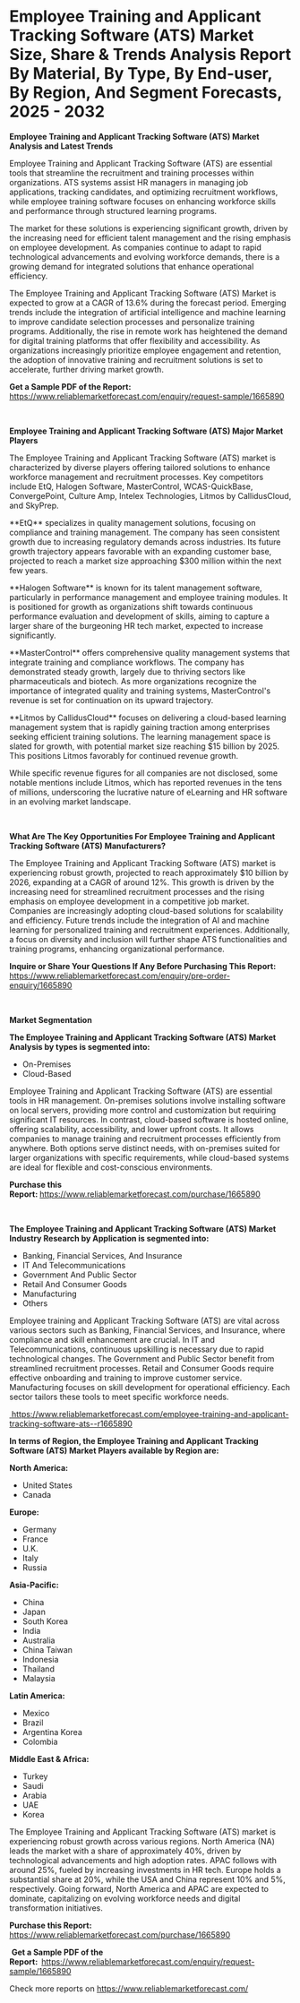<p><h1>Employee Training and Applicant Tracking Software (ATS) Market Size, Share & Trends Analysis Report By Material, By Type, By End-user, By Region, And Segment Forecasts, 2025 - 2032</h1></p><p><strong>Employee Training and Applicant Tracking Software (ATS) Market Analysis and Latest Trends</strong></p>
<p><p>Employee Training and Applicant Tracking Software (ATS) are essential tools that streamline the recruitment and training processes within organizations. ATS systems assist HR managers in managing job applications, tracking candidates, and optimizing recruitment workflows, while employee training software focuses on enhancing workforce skills and performance through structured learning programs. </p><p>The market for these solutions is experiencing significant growth, driven by the increasing need for efficient talent management and the rising emphasis on employee development. As companies continue to adapt to rapid technological advancements and evolving workforce demands, there is a growing demand for integrated solutions that enhance operational efficiency.</p><p>The Employee Training and Applicant Tracking Software (ATS) Market is expected to grow at a CAGR of 13.6% during the forecast period. Emerging trends include the integration of artificial intelligence and machine learning to improve candidate selection processes and personalize training programs. Additionally, the rise in remote work has heightened the demand for digital training platforms that offer flexibility and accessibility. As organizations increasingly prioritize employee engagement and retention, the adoption of innovative training and recruitment solutions is set to accelerate, further driving market growth.</p></p>
<p><strong>Get a Sample PDF of the Report:&nbsp;</strong> <a href="https://www.reliablemarketforecast.com/enquiry/request-sample/1665890?utm_campaign=2810&utm_medium=2&utm_source=Github&utm_content=ia&utm_term=11032025&utm_id=employee-training-and-applicant-tracking-software-ats">https://www.reliablemarketforecast.com/enquiry/request-sample/1665890</a></p>
<p>&nbsp;</p>
<p><strong>Employee Training and Applicant Tracking Software (ATS) Major Market Players</strong></p>
<p><p>The Employee Training and Applicant Tracking Software (ATS) market is characterized by diverse players offering tailored solutions to enhance workforce management and recruitment processes. Key competitors include EtQ, Halogen Software, MasterControl, WCAS-QuickBase, ConvergePoint, Culture Amp, Intelex Technologies, Litmos by CallidusCloud, and SkyPrep.</p><p>**EtQ** specializes in quality management solutions, focusing on compliance and training management. The company has seen consistent growth due to increasing regulatory demands across industries. Its future growth trajectory appears favorable with an expanding customer base, projected to reach a market size approaching $300 million within the next few years.</p><p>**Halogen Software** is known for its talent management software, particularly in performance management and employee training modules. It is positioned for growth as organizations shift towards continuous performance evaluation and development of skills, aiming to capture a larger share of the burgeoning HR tech market, expected to increase significantly.</p><p>**MasterControl** offers comprehensive quality management systems that integrate training and compliance workflows. The company has demonstrated steady growth, largely due to thriving sectors like pharmaceuticals and biotech. As more organizations recognize the importance of integrated quality and training systems, MasterControl's revenue is set for continuation on its upward trajectory.</p><p>**Litmos by CallidusCloud** focuses on delivering a cloud-based learning management system that is rapidly gaining traction among enterprises seeking efficient training solutions. The learning management space is slated for growth, with potential market size reaching $15 billion by 2025. This positions Litmos favorably for continued revenue growth.</p><p>While specific revenue figures for all companies are not disclosed, some notable mentions include Litmos, which has reported revenues in the tens of millions, underscoring the lucrative nature of eLearning and HR software in an evolving market landscape.</p></p>
<p>&nbsp;</p>
<p><strong>What Are The Key Opportunities For Employee Training and Applicant Tracking Software (ATS) Manufacturers?</strong></p>
<p><p>The Employee Training and Applicant Tracking Software (ATS) market is experiencing robust growth, projected to reach approximately $10 billion by 2026, expanding at a CAGR of around 12%. This growth is driven by the increasing need for streamlined recruitment processes and the rising emphasis on employee development in a competitive job market. Companies are increasingly adopting cloud-based solutions for scalability and efficiency. Future trends include the integration of AI and machine learning for personalized training and recruitment experiences. Additionally, a focus on diversity and inclusion will further shape ATS functionalities and training programs, enhancing organizational performance.</p></p>
<p><strong>Inquire or Share Your Questions If Any Before Purchasing This Report:</strong> <a href="https://www.reliablemarketforecast.com/enquiry/pre-order-enquiry/1665890?utm_campaign=2810&utm_medium=2&utm_source=Github&utm_content=ia&utm_term=11032025&utm_id=employee-training-and-applicant-tracking-software-ats">https://www.reliablemarketforecast.com/enquiry/pre-order-enquiry/1665890</a></p>
<p>&nbsp;</p>
<p><strong>Market Segmentation</strong></p>
<p><strong>The Employee Training and Applicant Tracking Software (ATS) Market Analysis by types is segmented into:</strong></p>
<p><ul><li>On-Premises</li><li>Cloud-Based</li></ul></p>
<p><p>Employee Training and Applicant Tracking Software (ATS) are essential tools in HR management. On-premises solutions involve installing software on local servers, providing more control and customization but requiring significant IT resources. In contrast, cloud-based software is hosted online, offering scalability, accessibility, and lower upfront costs. It allows companies to manage training and recruitment processes efficiently from anywhere. Both options serve distinct needs, with on-premises suited for larger organizations with specific requirements, while cloud-based systems are ideal for flexible and cost-conscious environments.</p></p>
<p><strong>Purchase this Report:&nbsp;</strong><a href="https://www.reliablemarketforecast.com/purchase/1665890?utm_campaign=2810&utm_medium=2&utm_source=Github&utm_content=ia&utm_term=11032025&utm_id=employee-training-and-applicant-tracking-software-ats">https://www.reliablemarketforecast.com/purchase/1665890</a></p>
<p>&nbsp;</p>
<p><strong>The Employee Training and Applicant Tracking Software (ATS) Market Industry Research by Application is segmented into:</strong></p>
<p><ul><li>Banking, Financial Services, And Insurance</li><li>IT And Telecommunications</li><li>Government And Public Sector</li><li>Retail And Consumer Goods</li><li>Manufacturing</li><li>Others</li></ul></p>
<p><p>Employee training and Applicant Tracking Software (ATS) are vital across various sectors such as Banking, Financial Services, and Insurance, where compliance and skill enhancement are crucial. In IT and Telecommunications, continuous upskilling is necessary due to rapid technological changes. The Government and Public Sector benefit from streamlined recruitment processes. Retail and Consumer Goods require effective onboarding and training to improve customer service. Manufacturing focuses on skill development for operational efficiency. Each sector tailors these tools to meet specific workforce needs.</p></p>
<p><a href="https://www.reliablemarketforecast.com/employee-training-and-applicant-tracking-software-ats--r1665890?utm_campaign=2810&utm_medium=2&utm_source=Github&utm_content=ia&utm_term=11032025&utm_id=employee-training-and-applicant-tracking-software-ats">&nbsp;https://www.reliablemarketforecast.com/employee-training-and-applicant-tracking-software-ats--r1665890</a></p>
<p><strong>In terms of Region, the Employee Training and Applicant Tracking Software (ATS) Market Players available by Region are:</strong></p>
<p>
    <p> <strong> North America: </strong>
        <ul>
            <li>United States</li>
            <li>Canada</li>
        </ul>
        </p> 
    <p> <strong> Europe: </strong>
        <ul>
            <li>Germany</li>
            <li>France</li>
            <li>U.K.</li>
            <li>Italy</li>
            <li>Russia</li>
        </ul>
        </p> 
    <p> <strong> Asia-Pacific: </strong>
        <ul>
            <li>China</li>
            <li>Japan</li>
            <li>South Korea</li>
            <li>India</li>
            <li>Australia</li>
            <li>China Taiwan</li>
            <li>Indonesia</li>
            <li>Thailand</li>
            <li>Malaysia</li>
        </ul>
        </p> 
    <p> <strong> Latin America: </strong>
        <ul>
            <li>Mexico</li>
            <li>Brazil</li>
            <li>Argentina Korea</li>
            <li>Colombia</li>
        </ul>
        </p> 
    <p> <strong> Middle East & Africa: </strong>
        <ul>
            <li>Turkey</li>
            <li>Saudi</li>
            <li>Arabia</li>
            <li>UAE</li>
            <li>Korea</li>
        </ul>
    </p>
    </p>
<p><p>The Employee Training and Applicant Tracking Software (ATS) market is experiencing robust growth across various regions. North America (NA) leads the market with a share of approximately 40%, driven by technological advancements and high adoption rates. APAC follows with around 25%, fueled by increasing investments in HR tech. Europe holds a substantial share at 20%, while the USA and China represent 10% and 5%, respectively. Going forward, North America and APAC are expected to dominate, capitalizing on evolving workforce needs and digital transformation initiatives.</p></p>
<p><strong>Purchase this Report: </strong><a href="https://www.reliablemarketforecast.com/purchase/1665890?utm_campaign=2810&utm_medium=2&utm_source=Github&utm_content=ia&utm_term=11032025&utm_id=employee-training-and-applicant-tracking-software-ats">https://www.reliablemarketforecast.com/purchase/1665890</a></p>
<p>&nbsp;<strong>Get a Sample PDF of the Report:&nbsp;&nbsp;</strong><a href="https://www.reliablemarketforecast.com/enquiry/request-sample/1665890?utm_campaign=2810&utm_medium=2&utm_source=Github&utm_content=ia&utm_term=11032025&utm_id=employee-training-and-applicant-tracking-software-ats">https://www.reliablemarketforecast.com/enquiry/request-sample/1665890</a></p>
<p><strong></strong></p>
<p>Check more reports on <a href="https://www.reliablemarketforecast.com/?utm_campaign=2810&utm_medium=2&utm_source=Github&utm_content=ia&utm_term=11032025&utm_id=employee-training-and-applicant-tracking-software-ats">https://www.reliablemarketforecast.com/</a></p>